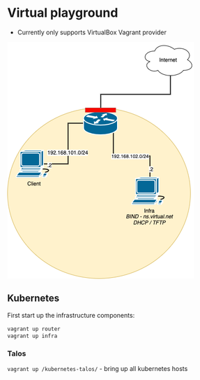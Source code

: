 # Virtual playground

* Currently only supports VirtualBox Vagrant provider

![Network overview](docs/network.png)

## Kubernetes

First start up the infrastructure components:
```
vagrant up router
vagrant up infra
```

### Talos

`vagrant up /kubernetes-talos/` - bring up all kubernetes hosts
